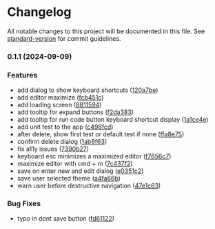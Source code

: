 # Changelog

All notable changes to this project will be documented in this file. See [standard-version](https://github.com/conventional-changelog/standard-version) for commit guidelines.

### 0.1.1 (2024-09-09)


### Features

* add dialog to show keyboard shortcuts ([120a7be](https://github.com/bbodine1/js-cardio/commit/120a7bedcc9c106675432ed3a718ce9d401b7011))
* add editor maximize ([fcb451c](https://github.com/bbodine1/js-cardio/commit/fcb451c21c91832f71b6b123355abb46e06f191a))
* add loading screen ([8811594](https://github.com/bbodine1/js-cardio/commit/8811594e24813e9d06f4b8342278ec2d7f54e8d6))
* add tooltip for expand buttons ([f2da383](https://github.com/bbodine1/js-cardio/commit/f2da383e4fb2577ae93431702d1f380d02ae125e))
* add tooltip for run code button keyboard shortcut display ([1a1ce4e](https://github.com/bbodine1/js-cardio/commit/1a1ce4e4b6b9c47a1fccf2964bb9518dd68d3d56))
* add unit test to the app ([c498fcd](https://github.com/bbodine1/js-cardio/commit/c498fcd1f78f8ff03c6d3a7e49d4166bed6d2b0a))
* after delete, show first test or default test if none ([ffa8e75](https://github.com/bbodine1/js-cardio/commit/ffa8e7510d0017420ce7289d7f0c0ccfc535a7a7))
* confirm delete dialog ([1ab6f63](https://github.com/bbodine1/js-cardio/commit/1ab6f632b446d5a57cf5bb3abb3154e6417afd86))
* fix a11y issues ([7390b27](https://github.com/bbodine1/js-cardio/commit/7390b27ee5d3ea82a854b602be9eaf032b4c2f71))
* keyboard esc minimizes a maximized editor ([f7656c7](https://github.com/bbodine1/js-cardio/commit/f7656c728b577748e082fee33bfb5460f135a2ae))
* maximize editor with cmd + m ([7c437f2](https://github.com/bbodine1/js-cardio/commit/7c437f274c0aa035f9f0cd6d59b8289cf22de70b))
* save on enter new and edit dialog ([e0351c2](https://github.com/bbodine1/js-cardio/commit/e0351c263e5e5482c39094079da7d37c1d1095a3))
* save user selected theme ([a4fa66b](https://github.com/bbodine1/js-cardio/commit/a4fa66b54d5879f8a1f9024eafa083c0ad43ec42))
* warn user before destructive navigation ([47e1c63](https://github.com/bbodine1/js-cardio/commit/47e1c634c3bdad92e4e78011e766864a3cd9e054))


### Bug Fixes

* typo in dont save button ([fd61122](https://github.com/bbodine1/js-cardio/commit/fd61122adef86038514639cfc9838ef5b15349fb))
